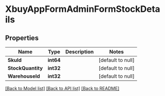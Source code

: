 # XbuyAppFormAdminFormStockDetails

## Properties
Name | Type | Description | Notes
------------ | ------------- | ------------- | -------------
**SkuId** | **int64** |  | [default to null]
**StockQuantity** | **int32** |  | [default to null]
**WarehouseId** | **int32** |  | [default to null]

[[Back to Model list]](../README.md#documentation-for-models) [[Back to API list]](../README.md#documentation-for-api-endpoints) [[Back to README]](../README.md)

